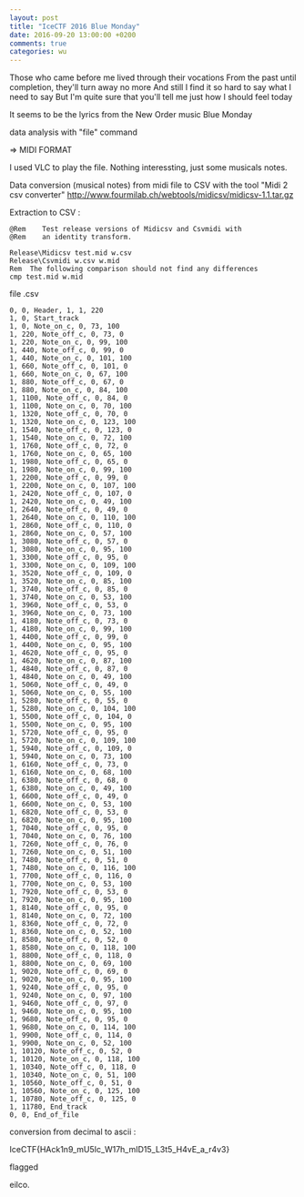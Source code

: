 ```yaml
---
layout: post
title: "IceCTF 2016 Blue Monday"
date: 2016-09-20 13:00:00 +0200
comments: true
categories: wu
---
```


Those who came before me lived through their vocations From the past until completion, 
they'll turn away no more And still I find it so hard to say what I need to say 
But I'm quite sure that you'll tell me just how I should feel today

It seems to be the lyrics from the New Order music Blue Monday 


data analysis with "file" command

=> MIDI FORMAT


I used VLC to play the file. Nothing interessting, just some musicals notes.



Data conversion (musical notes) from midi file to CSV with the tool "Midi 2 csv converter"
http://www.fourmilab.ch/webtools/midicsv/midicsv-1.1.tar.gz


Extraction to CSV :
```
@Rem    Test release versions of Midicsv and Csvmidi with
@Rem    an identity transform.

Release\Midicsv test.mid w.csv
Release\Csvmidi w.csv w.mid
Rem  The following comparison should not find any differences
cmp test.mid w.mid
```

file .csv
```
0, 0, Header, 1, 1, 220
1, 0, Start_track
1, 0, Note_on_c, 0, 73, 100
1, 220, Note_off_c, 0, 73, 0
1, 220, Note_on_c, 0, 99, 100
1, 440, Note_off_c, 0, 99, 0
1, 440, Note_on_c, 0, 101, 100
1, 660, Note_off_c, 0, 101, 0
1, 660, Note_on_c, 0, 67, 100
1, 880, Note_off_c, 0, 67, 0
1, 880, Note_on_c, 0, 84, 100
1, 1100, Note_off_c, 0, 84, 0
1, 1100, Note_on_c, 0, 70, 100
1, 1320, Note_off_c, 0, 70, 0
1, 1320, Note_on_c, 0, 123, 100
1, 1540, Note_off_c, 0, 123, 0
1, 1540, Note_on_c, 0, 72, 100
1, 1760, Note_off_c, 0, 72, 0
1, 1760, Note_on_c, 0, 65, 100
1, 1980, Note_off_c, 0, 65, 0
1, 1980, Note_on_c, 0, 99, 100
1, 2200, Note_off_c, 0, 99, 0
1, 2200, Note_on_c, 0, 107, 100
1, 2420, Note_off_c, 0, 107, 0
1, 2420, Note_on_c, 0, 49, 100
1, 2640, Note_off_c, 0, 49, 0
1, 2640, Note_on_c, 0, 110, 100
1, 2860, Note_off_c, 0, 110, 0
1, 2860, Note_on_c, 0, 57, 100
1, 3080, Note_off_c, 0, 57, 0
1, 3080, Note_on_c, 0, 95, 100
1, 3300, Note_off_c, 0, 95, 0
1, 3300, Note_on_c, 0, 109, 100
1, 3520, Note_off_c, 0, 109, 0
1, 3520, Note_on_c, 0, 85, 100
1, 3740, Note_off_c, 0, 85, 0
1, 3740, Note_on_c, 0, 53, 100
1, 3960, Note_off_c, 0, 53, 0
1, 3960, Note_on_c, 0, 73, 100
1, 4180, Note_off_c, 0, 73, 0
1, 4180, Note_on_c, 0, 99, 100
1, 4400, Note_off_c, 0, 99, 0
1, 4400, Note_on_c, 0, 95, 100
1, 4620, Note_off_c, 0, 95, 0
1, 4620, Note_on_c, 0, 87, 100
1, 4840, Note_off_c, 0, 87, 0
1, 4840, Note_on_c, 0, 49, 100
1, 5060, Note_off_c, 0, 49, 0
1, 5060, Note_on_c, 0, 55, 100
1, 5280, Note_off_c, 0, 55, 0
1, 5280, Note_on_c, 0, 104, 100
1, 5500, Note_off_c, 0, 104, 0
1, 5500, Note_on_c, 0, 95, 100
1, 5720, Note_off_c, 0, 95, 0
1, 5720, Note_on_c, 0, 109, 100
1, 5940, Note_off_c, 0, 109, 0
1, 5940, Note_on_c, 0, 73, 100
1, 6160, Note_off_c, 0, 73, 0
1, 6160, Note_on_c, 0, 68, 100
1, 6380, Note_off_c, 0, 68, 0
1, 6380, Note_on_c, 0, 49, 100
1, 6600, Note_off_c, 0, 49, 0
1, 6600, Note_on_c, 0, 53, 100
1, 6820, Note_off_c, 0, 53, 0
1, 6820, Note_on_c, 0, 95, 100
1, 7040, Note_off_c, 0, 95, 0
1, 7040, Note_on_c, 0, 76, 100
1, 7260, Note_off_c, 0, 76, 0
1, 7260, Note_on_c, 0, 51, 100
1, 7480, Note_off_c, 0, 51, 0
1, 7480, Note_on_c, 0, 116, 100
1, 7700, Note_off_c, 0, 116, 0
1, 7700, Note_on_c, 0, 53, 100
1, 7920, Note_off_c, 0, 53, 0
1, 7920, Note_on_c, 0, 95, 100
1, 8140, Note_off_c, 0, 95, 0
1, 8140, Note_on_c, 0, 72, 100
1, 8360, Note_off_c, 0, 72, 0
1, 8360, Note_on_c, 0, 52, 100
1, 8580, Note_off_c, 0, 52, 0
1, 8580, Note_on_c, 0, 118, 100
1, 8800, Note_off_c, 0, 118, 0
1, 8800, Note_on_c, 0, 69, 100
1, 9020, Note_off_c, 0, 69, 0
1, 9020, Note_on_c, 0, 95, 100
1, 9240, Note_off_c, 0, 95, 0
1, 9240, Note_on_c, 0, 97, 100
1, 9460, Note_off_c, 0, 97, 0
1, 9460, Note_on_c, 0, 95, 100
1, 9680, Note_off_c, 0, 95, 0
1, 9680, Note_on_c, 0, 114, 100
1, 9900, Note_off_c, 0, 114, 0
1, 9900, Note_on_c, 0, 52, 100
1, 10120, Note_off_c, 0, 52, 0
1, 10120, Note_on_c, 0, 118, 100
1, 10340, Note_off_c, 0, 118, 0
1, 10340, Note_on_c, 0, 51, 100
1, 10560, Note_off_c, 0, 51, 0
1, 10560, Note_on_c, 0, 125, 100
1, 10780, Note_off_c, 0, 125, 0
1, 11780, End_track
0, 0, End_of_file
```



conversion from decimal to ascii : 


IceCTF{HAck1n9_mU5Ic_W17h_mID15_L3t5_H4vE_a_r4v3}


flagged

eilco.

